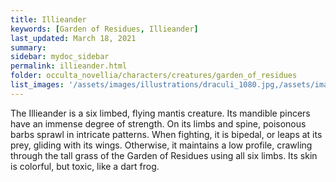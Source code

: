 ```yaml
---
title: Illieander
keywords: [Garden of Residues, Illieander]
last_updated: March 18, 2021
summary: 
sidebar: mydoc_sidebar
permalink: illieander.html
folder: occulta_novellia/characters/creatures/garden_of_residues
list_images: '/assets/images/illustrations/draculi_1080.jpg,/assets/images/illustrations/laurence_the_duelist_1080.jpg,/assets/images/illustrations/iscara_the_ten_thousand_guns_1080.jpg,/assets/images/illustrations/alpha_draculi_1080.jpg'
---
```


The Illieander is a six limbed, flying mantis creature. Its mandible pincers have an immense degree of strength. On its limbs and spine, poisonous barbs sprawl in intricate patterns. When fighting, it is bipedal, or leaps at its prey, gliding with its wings. Otherwise, it maintains a low profile, crawling through the tall grass of the Garden of Residues using all six limbs. Its skin is colorful, but toxic, like a dart frog.
